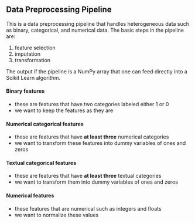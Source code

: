 ## Data Preprocessing Pipeline

This is a data preprocessing pipeline that handles heterogeneous data such as binary, categorical, and numerical data. The basic steps in the pipeline are:

 1. feature selection
 2. imputation
 3. transformation

The output if the pipeline is a NumPy array that one can feed directly into a Scikit Learn algorithm.

#### Binary features
- these are features that have two categories labeled either 1 or 0
- we want to keep the features as they are

#### Numerical categorical features
- these are features that have **at least three** numerical categories
- we want to transform these features into dummy variables of ones and zeros

#### Textual categorical features
- these are features that have **at least three** textual categories
- we want to transform them into dummy variables of ones and zeros

#### Numerical features
- these features that are numerical such as integers and floats
- we want to normalize these values

